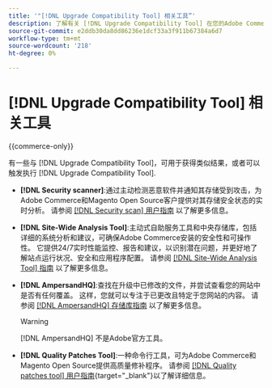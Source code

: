```yaml
---
title: '"[!DNL Upgrade Compatibility Tool] 相关工具”'
description: 了解有关 [!DNL Upgrade Compatibility Tool] 在您的Adobe Commerce项目上。
source-git-commit: e2ddb30da8dd86236e1dcf33a3f911b67384a6d7
workflow-type: tm+mt
source-wordcount: '218'
ht-degree: 0%

---
```



# [!DNL Upgrade Compatibility Tool] 相关工具

{{commerce-only}}

有一些与 [!DNL Upgrade Compatibility Tool]，可用于获得类似结果，或者可以触发执行 [!DNL Upgrade Compatibility Tool].

- **[!DNL Security scanner]**:通过主动检测恶意软件并通知其存储受到攻击，为Adobe Commerce和Magento Open Source客户提供对其存储安全状态的实时分析。 请参阅 [[!DNL Security scan] 用户指南](https://docs.magento.com/user-guide/magento/security-scan.html) 以了解更多信息。

- **[!DNL Site-Wide Analysis Tool]**:主动式自助服务工具和中央存储库，包括详细的系统分析和建议，可确保Adobe Commerce安装的安全性和可操作性。 它提供24/7实时性能监控、报告和建议，以识别潜在问题，并更好地了解站点运行状况、安全和应用程序配置。 请参阅 [[!DNL Site-Wide Analysis Tool] 指南](../../tools/site-wide-analysis-tool/intro.md) 以了解更多信息。

- **[!DNL AmpersandHQ]**:查找在升级中已修改的文件，并尝试查看您的网站中是否有任何覆盖。 这样，您就可以专注于已更改且特定于您网站的内容。 请参阅 [[!DNL AmpersandHQ] 存储库指南](https://github.com/AmpersandHQ) 以了解更多信息。

   >[!WARNING]
   >
   >[!DNL AmpersandHQ] 不是Adobe官方工具。

- **[!DNL Quality Patches Tool]**:一种命令行工具，可为Adobe Commerce和Magento Open Source提供高质量修补程序。 请参阅 [[!DNL Quality patches tool] 用户指南](https://experienceleague.adobe.com/tools/commerce-quality-patches/index.html){target=&quot;_blank&quot;}以了解详细信息。
